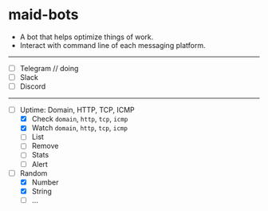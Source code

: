 # maid-bots

- A bot that helps optimize things of work.
- Interact with command line of each messaging platform.

---

- [ ] Telegram // doing
- [ ] Slack
- [ ] Discord

---

- [ ] Uptime: Domain, HTTP, TCP, ICMP
  - [x] Check `domain`, `http`, `tcp`, `icmp`
  - [x] Watch `domain`, `http`, `tcp`, `icmp`
  - [ ] List
  - [ ] Remove
  - [ ] Stats
  - [ ] Alert
- [ ] Random
  - [x] Number
  - [x] String
  - [ ] ...